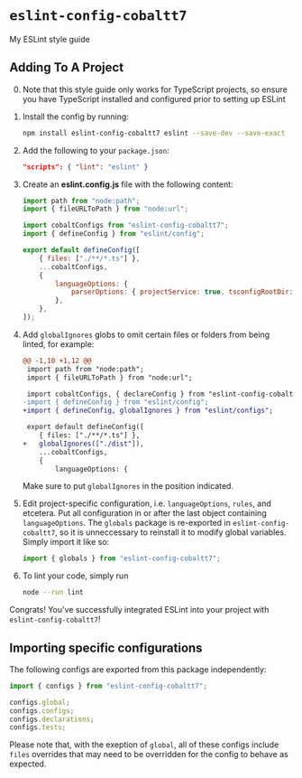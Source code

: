 # `eslint-config-cobaltt7`

My ESLint style guide

## Adding To A Project

0. Note that this style guide only works for TypeScript projects, so ensure you have TypeScript installed and configured
   prior to setting up ESLint

1. Install the config by running:

    ```bash
    npm install eslint-config-cobaltt7 eslint --save-dev --save-exact
    ```

2. Add the following to your `package.json`:

    ```json
    "scripts": { "lint": "eslint" }
    ```

3. Create an **eslint.config.js** file with the following content:

    ```javascript
    import path from "node:path";
    import { fileURLToPath } from "node:url";

    import cobaltConfigs from "eslint-config-cobaltt7";
    import { defineConfig } from "eslint/config";

    export default defineConfig([
    	{ files: ["./**/*.ts"] },
    	...cobaltConfigs,
    	{
    		languageOptions: {
    			parserOptions: { projectService: true, tsconfigRootDir: path.dirname(fileURLToPath(import.meta.url)) },
    		},
    	},
    ]);
    ```

4. Add `globalIgnores` globs to omit certain files or folders from being linted, for example:

    ```diff
    @@ -1,10 +1,12 @@
     import path from "node:path";
     import { fileURLToPath } from "node:url";

     import cobaltConfigs, { declareConfig } from "eslint-config-cobaltt7";
    -import { defineConfig } from "eslint/config";
    +import { defineConfig, globalIgnores } from "eslint/configs";

     export default defineConfig([
     	{ files: ["./**/*.ts"] },
    +	globalIgnores(["./dist"]),
     	...cobaltConfigs,
     	{
     		languageOptions: {
    ```

    Make sure to put `globalIgnores` in the position indicated.

5. Edit project-specific configuration, i.e. `languageOptions`, `rules`, and etcetera. Put all configuration in or after
   the last object containing `languageOptions`. The `globals` package is re-exported in `eslint-config-cobaltt7`, so it
   is unneccessary to reinstall it to modify global variables. Simply import it like so:

    ```javascript
    import { globals } from "eslint-config-cobaltt7";
    ```

6. To lint your code, simply run

    ```bash
    node --run lint
    ```

Congrats! You've successfully integrated ESLint into your project with `eslint-config-cobaltt7`!

## Importing specific configurations

The following configs are exported from this package independently:

```javascript
import { configs } from "eslint-config-cobaltt7";

configs.global;
configs.configs;
configs.declarations;
configs.tests;
```

Please note that, with the exeption of `global`, all of these configs include `files` overrides that may need to be
overridden for the config to behave as expected.
